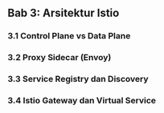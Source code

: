 ## Bab 3: Arsitektur Istio

### 3.1 Control Plane vs Data Plane

### 3.2 Proxy Sidecar (Envoy)

### 3.3 Service Registry dan Discovery

### 3.4 Istio Gateway dan Virtual Service

